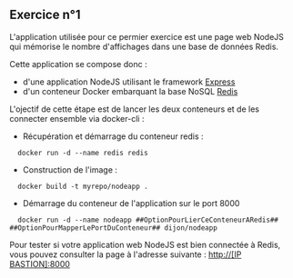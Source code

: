 ## Exercice n°1

L'application utilisée pour ce permier exercice est une page web NodeJS qui mémorise le nombre d'affichages dans une base de données Redis.

Cette application se compose donc :
- d'une application NodeJS utilisant le framework [Express](http://expressjs.com/)
- d'un conteneur Docker embarquant la base NoSQL [Redis](http://redis.io/)

L'ojectif de cette étape est de lancer les deux conteneurs et de les connecter ensemble via docker-cli :

*  Récupération et démarrage du conteneur redis :
```
  docker run -d --name redis redis
```

* Construction de l'image :
```
  docker build -t myrepo/nodeapp .
```

* Démarrage du conteneur de l'application sur le port 8000
```
  docker run -d --name nodeapp ##OptionPourLierCeConteneurARedis## ##OptionPourMapperLePortDuConteneur## dijon/nodeapp
```

Pour tester si votre application web NodeJS est bien connectée à Redis, vous pouvez consulter la page à l'adresse suivante : [http://[IP BASTION]:8000](http://localhost:8000)
